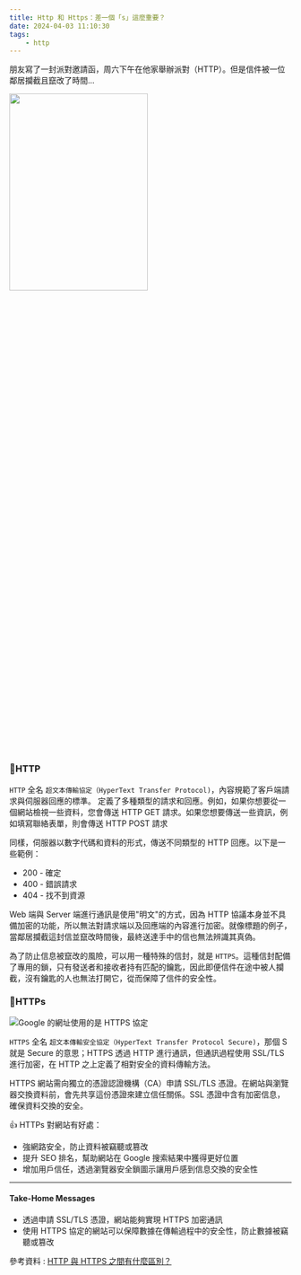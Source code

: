 ```yaml
---
title: Http 和 Https：差一個「s」這麼重要？
date: 2024-04-03 11:10:30
tags:
    - http
---
```


朋友寫了一封派對邀請函，周六下午在他家舉辦派對（HTTP）。但是信件被一位鄰居攔截且竄改了時間...

<!-- more -->
<img src="https://i.imgur.com/21yhcHI.png" width="70%" height="30%">

### 🔹HTTP

`HTTP` 全名 `超文本傳輸協定（HyperText Transfer Protocol)`，內容規範了客戶端請求與伺服器回應的標準。 定義了多種類型的請求和回應。例如，如果你想要從一個網站檢視一些資料，您會傳送 HTTP GET 請求。如果您想要傳送一些資訊，例如填寫聯絡表單，則會傳送 HTTP POST 請求

同樣，伺服器以數字代碼和資料的形式，傳送不同類型的 HTTP 回應。以下是一些範例：

- 200 - 確定
- 400 - 錯誤請求
- 404 - 找不到資源

Web 端與 Server 端進行通訊是使用"明文"的方式，因為 HTTP 協議本身並不具備加密的功能，所以無法對請求端以及回應端的內容進行加密。就像標題的例子，當鄰居攔截這封信並竄改時間後，最終送達手中的信也無法辨識其真偽。

為了防止信息被竄改的風險，可以用一種特殊的信封，就是 `HTTPS`。這種信封配備了專用的鎖，只有發送者和接收者持有匹配的鑰匙，因此即便信件在途中被人攔截，沒有鑰匙的人也無法打開它，從而保障了信件的安全性。

### 🔹HTTPs

![Google 的網址使用的是 HTTPS 協定](https://r2.easyimg.io/g87oyfk6m/google_https.png)


`HTTPS` 全名 `超文本傳輸安全協定（HyperText Transfer Protocol Secure)`，那個 S 就是 Secure 的意思；HTTPS 透過 HTTP 進行通訊，但通訊過程使用 SSL/TLS 進行加密，在 HTTP 之上定義了相對安全的資料傳輸方法。

HTTPS 網站需向獨立的憑證認證機構（CA）申請 SSL/TLS 憑證。在網站與瀏覽器交換資料前，會先共享這份憑證來建立信任關係。SSL 憑證中含有加密信息，確保資料交換的安全。

👍 HTTPs 對網站有好處：
- 強網路安全，防止資料被竊聽或篡改
- 提升 SEO 排名，幫助網站在 Google 搜索結果中獲得更好位置
- 增加用戶信任，透過瀏覽器安全鎖圖示讓用戶感到信息交換的安全性

<hr>

#### Take-Home Messages

- 透過申請 SSL/TLS 憑證，網站能夠實現 HTTPS 加密通訊
- 使用 HTTPS 協定的網站可以保障數據在傳輸過程中的安全性，防止數據被竊聽或篡改




參考資料 : [HTTP 與 HTTPS 之間有什麼區別？](https://aws.amazon.com/tw/compare/the-difference-between-https-and-http/)
